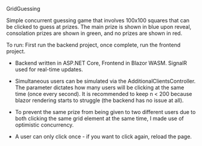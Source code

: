 GridGuessing

Simple concurrent guessing game that involves 100x100 squares that can be clicked to guess at prizes. The main prize is shown in blue upon reveal, consolation prizes are shown in green, and no prizes are shown in red.

To run: First run the backend project, once complete, run the frontend project.

* Backend written in ASP.NET Core, Frontend in Blazor WASM. SignalR used for real-time updates.

* Simultaneous users can be simulated via the AdditionalClientsController. The parameter dictates how many users will be clicking at the same time (once every second). It is recommended to keep n < 200 because blazor rendering starts to struggle (the backend has no issue at all).

* To prevent the same prize from being given to two different users due to both clicking the same grid element at the same time, I made use of optimistic concurrency.

* A user can only click once - if you want to click again, reload the page.

